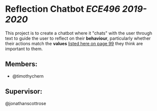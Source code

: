 # Reflection Chatbot _ECE496 2019-2020_ 

This project is to create a chatbot where it "chats" with the user through text to guide the user to reflect on their __behaviour__, particularly whether their actions match the __values__ [listed here on page 99](https://www.dropbox.com/s/hcczr2c5to8j29o/Motivational-Interviewing-Third-Edition-3rd-Edition-EBOOK5K-B00A5YPDMG.pdf?dl=0) they think are important to them.

## Members:
* @timothychern

## Supervisor:
@jonathanscottrose


